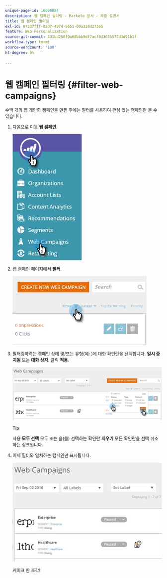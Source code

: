 ```yaml
---
unique-page-id: 10098884
description: 웹 캠페인 필터링 - Marketo 문서 - 제품 설명서
title: 웹 캠페인 필터링
exl-id: 07237fff-02d7-4974-9651-09a328d27365
feature: Web Personalization
source-git-commit: 431bd258f9a68bbb9df7acf043085578d3d91b1f
workflow-type: tm+mt
source-wordcount: '100'
ht-degree: 0%

---
```


# 웹 캠페인 필터링 {#filter-web-campaigns}

수백 개의 웹 개인화 캠페인을 만든 후에는 필터를 사용하여 관심 있는 캠페인만 볼 수 있습니다.

1. 다음으로 이동 **웹 캠페인**.

   ![](assets/web-campaigns-hand-8.jpg)

1. 웹 캠페인 페이지에서 **필터**.

   ![](assets/web-campaigns-page-filter-hand.jpg)

1. 필터링하려는 캠페인 상태 및/또는 유형(예: )에 대한 확인란을 선택합니다. **일시 중지됨** 또는 **대화 상자**. 클릭 **적용**.

   ![](assets/web-campaigns-filters-hands.jpg)

   >[!TIP]
   >
   >사용 **모두 선택** 모두 또는 을(를) 선택하는 확인란 **지우기** 모든 확인란을 선택 취소하는 링크입니다.

1. 이제 필터와 일치하는 캠페인만 표시됩니다.

   ![](assets/web-campaigns-filter-only-paused.jpg)

   케이크 한 조각!

